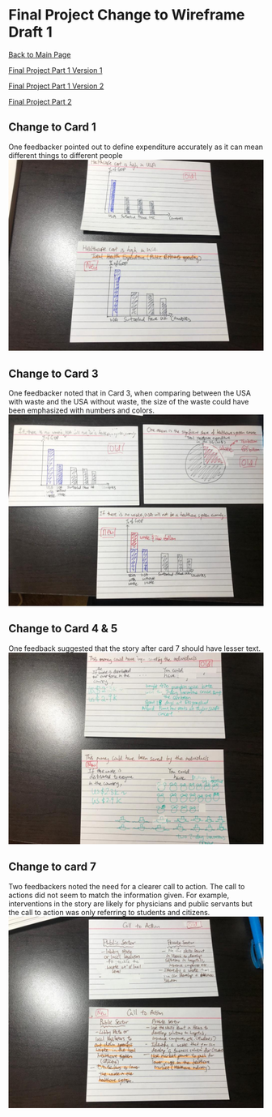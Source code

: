 # Final Project Change to Wireframe Draft 1
[Back to Main Page](https://yangle-l.github.io/Lim-Portfolio)

[Final Project Part 1 Version 1](/FinalProjectPart1_V1.md)

[Final Project Part 1 Version 2](/FinalProjectPart1_V2.md)

[Final Project Part 2](/FinalProjectPart2.md)

## Change to Card 1
One feedbacker pointed out to define expenditure accurately as it can mean different things to different people 
![1.](https://raw.githubusercontent.com/YangLe-L/Lim-Portfolio/master/14.jpeg)
## Change to Card 3
One feedbacker noted that in Card 3, when comparing between the USA with waste and the USA without waste,  the size of the waste could have been emphasized with numbers and colors.
![1.](https://raw.githubusercontent.com/YangLe-L/Lim-Portfolio/master/15.jpeg)
## Change to Card 4 & 5
One feedback suggested that the story after card 7 should have lesser text.
![1.](https://raw.githubusercontent.com/YangLe-L/Lim-Portfolio/master/16.jpeg)
## Change to card 7
Two feedbackers noted the need for a clearer call to action. The call to actions did not seem to match the information given. For example,  interventions in the story are likely for physicians and public servants but the call to action was only referring to students and citizens. 
![1.](https://raw.githubusercontent.com/YangLe-L/Lim-Portfolio/master/17.jpeg)



